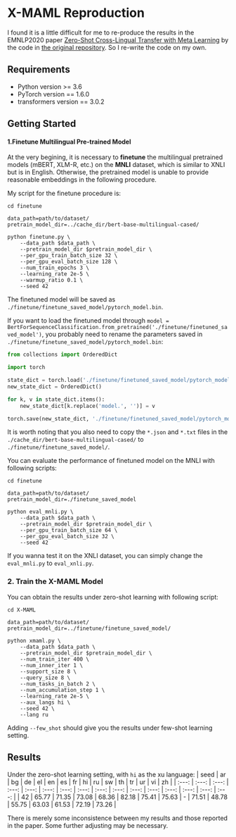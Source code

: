 # X-MAML Reproduction
I found it is a little difficult for me to re-produce the results in the EMNLP2020 paper [Zero-Shot Cross-Lingual Transfer with Meta Learning](https://aclanthology.org/2020.emnlp-main.368/) by the code in [the original repository](https://github.com/copenlu/X-MAML). So I re-write the code on my own.

## Requirements
- Python version >= 3.6
- PyTorch version == 1.6.0
- transformers version == 3.0.2
  
## Getting Started

#### 1.Finetune Multilingual Pre-trained Model
At the very begining, it is necessary to **finetune** the multilingual pretrained models (mBERT, XLM-R, etc.) on the **MNLI** dataset, which is similar to XNLI but is in English. Otherwise, the pretrained model is unable to provide reasonable embeddings in the following procedure.

My script for the finetune procedure is:
```
cd finetune

data_path=path/to/dataset/
pretrain_model_dir=../cache_dir/bert-base-multilingual-cased/

python finetune.py \
    --data_path $data_path \
    --pretrain_model_dir $pretrain_model_dir \
    --per_gpu_train_batch_size 32 \
    --per_gpu_eval_batch_size 128 \
    --num_train_epochs 3 \
    --learning_rate 2e-5 \
    --warmup_ratio 0.1 \
    --seed 42
```

The finetuned model will be saved as `./finetune/finetune_saved_model/pytorch_model.bin`.

If you want to load the finetuned model through `model = BertForSequenceClassification.from_pretrained('./finetune/finetuned_saved_model')`, you probably need to rename the parameters saved in `./finetune/finetune_saved_model/pytorch_model.bin`:
```python
from collections import OrderedDict

import torch

state_dict = torch.load('./finetune/finetuned_saved_model/pytorch_model.bin')
new_state_dict = OrderedDict()

for k, v in state_dict.items():
    new_state_dict[k.replace('model.', '')] = v

torch.save(new_state_dict, './finetune/finetuned_saved_model/pytorch_model.bin')
```

It is worth noting that you also need to copy the `*.json` and `*.txt` files in the `./cache_dir/bert-base-multilingual-cased/` to `./finetune/finetune_saved_model/`.

You can evaluate the performance of finetuned model on the MNLI with following scripts:
```shell
cd finetune

data_path=path/to/dataset/
pretrain_model_dir=./finetune_saved_model

python eval_mnli.py \
    --data_path $data_path \
    --pretrain_model_dir $pretrain_model_dir \
    --per_gpu_train_batch_size 64 \
    --per_gpu_eval_batch_size 32 \
    --seed 42
```

If you wanna test it on the XNLI dataset, you can simply change the `eval_mnli.py` to `eval_xnli.py`.

### 2. Train the X-MAML Model
You can obtain the results under zero-shot learning with following script:
```shell
cd X-MAML

data_path=path/to/dataset/
pretrain_model_dir=../finetune/finetune_saved_model/

python xmaml.py \
    --data_path $data_path \
    --pretrain_model_dir $pretrain_model_dir \
    --num_train_iter 400 \
    --num_inner_iter 1 \
    --support_size 8 \
    --query_size 8 \
    --num_tasks_in_batch 2 \
    --num_accumulation_step 1 \
    --learning_rate 2e-5 \
    --aux_langs hi \
    --seed 42 \
    --lang ru
```

Adding `--few_shot` should give you the results under few-shot learning setting.

## Results
Under the zero-shot learning setting, with `hi` as the xu language:
| seed  |  ar   |  bg   |  de   |  el   |  en   |  es   |  fr   |  hi   |  ru   |  sw   |  th   |  tr   |  ur   |  vi   |  zh   |
| :---: | :---: | :---: | :---: | :---: | :---: | :---: | :---: | :---: | :---: | :---: | :---: | :---: | :---: | :---: | :---: |
|  42   | 65.77 | 71.35 | 73.08 | 68.36 | 82.18 | 75.41 | 75.63 |   -   | 71.51 | 48.78 | 55.75 | 63.03 | 61.53 | 72.19 | 73.26 |

There is merely some inconsistence between my results and those reported in the paper. Some further adjusting may be necessary.